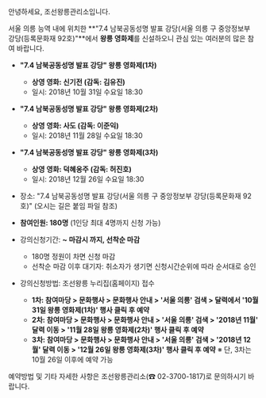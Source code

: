 안녕하세요, 조선왕릉관리소입니다.

서울 의릉 능역 내에 위치한 **"7.4 남북공동성명 발표 강당(서울 의릉 구 중앙정보부 강당(등록문화재 92호)"**에서 **왕릉 영화제**를 신설하오니 관심 있는 여러분의 많은 참여 바랍니다.

- **"7.4 남북공동성명 발표 강당" 왕릉 영화제(1차)**
  - **상영 영화: 신기전 (감독: 김유진)**
  - 일시: 2018년 10월 31일 수요일 18:30

- **"7.4 남북공동성명 발표 강당" 왕릉 영화제(2차)**
  - **상영 영화: 사도 (감독: 이준익)**
  - 일시: 2018년 11월 28일 수요일 18:30

- **"7.4 남북공동성명 발표 강당" 왕릉 영화제(3차)**
  - **상영 영화: 덕혜옹주 (감독: 허진호)**
  - 일시: 2018년 12월 26일 수요일 18:30

- 장소: "7.4 남북공동성명 발표 강당(서울 의릉 구 중앙정보부 강당(등록문화재 92호)"
  (오시는 길은 붙임 파일 참조)

- **참여인원: 180명** (1인당 최대 4명까지 신청 가능)
- 강의신청기간: **~ 마감시 까지, 선착순 마감**
  - 180명 정원이 차면 신청 마감
  - 선착순 마감 이후 대기자: 취소자가 생기면 신청시간순위에 따라 순서대로 승인

- 강의신청방법: 조선왕릉 누리집(홈페이지) 접수
  - **1차: 참여마당 > 문화행사 > 문화행사 안내 > '서울 의릉' 검색 > 달력에서 '10월 31일 왕릉 영화제(1차)' 행사 클릭 후 예약**
  - **2차: 참여마당 > 문화행사 > 문화행사 안내 > '서울 의릉' 검색 > '2018년 11월' 달력 이동 > '11월 28일 왕릉 영화제(2차)' 행사 클릭 후 예약**
  - **3차: 참여마당 > 문화행사 > 문화행사 안내 > '서울 의릉' 검색 > '2018년 12월' 달력 이동 > '12월 26일 왕릉 영화제(3차)' 행사 클릭 후 예약**
  ※ 단, 3차는 10월 26일 이후에 예약 가능

예약방법 및 기타 자세한 사항은 조선왕릉관리소(☎ 02-3700-1817)로 문의하시기 바랍니다.